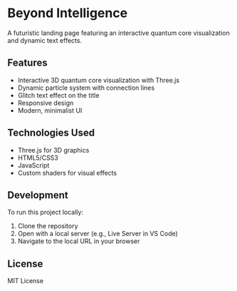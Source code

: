 # Beyond Intelligence

A futuristic landing page featuring an interactive quantum core visualization and dynamic text effects.

## Features

- Interactive 3D quantum core visualization with Three.js
- Dynamic particle system with connection lines
- Glitch text effect on the title
- Responsive design
- Modern, minimalist UI

## Technologies Used

- Three.js for 3D graphics
- HTML5/CSS3
- JavaScript
- Custom shaders for visual effects

## Development

To run this project locally:

1. Clone the repository
2. Open with a local server (e.g., Live Server in VS Code)
3. Navigate to the local URL in your browser

## License

MIT License
